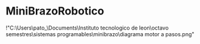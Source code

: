 # MiniBrazoRobotico

!"C:\Users\pato_\Documents\Instituto tecnologico de leon\octavo semestres\sistemas programables\minibrazo\diagrama motor a pasos.png"
